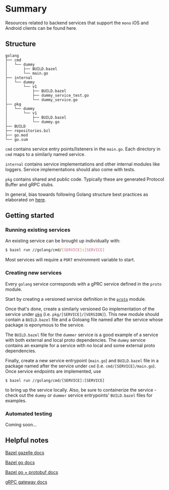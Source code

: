 # Summary

Resources related to backend services that support the `mono` iOS and Android clients can be found here.

## Structure

```
golang
├── cmd
│   └── dummy
│       ├── BUILD.bazel
│       └── main.go
├── internal
│   └── dummy
│       └── v1
│           ├── BUILD.bazel
│           ├── dummy_service_test.go
│           └── dummy_service.go
├── pkg
│   └── dummy
│       └── v1
│           ├── BUILD.bazel
│           └── dummy.go
├── BUILD
├── repositories.bzl
├── go.mod
└── go.sum
```

`cmd` contains service entry points/listeners in the `main.go`. Each directory in `cmd` maps to a similarly named
service.

`internal` contains service implementations and other internal modules like loggers. Service implementations should also
come with tests.

`pkg` contains shared and public code. Typically these are generated Protocol Buffer and gRPC stubs. 

In general, bias towards following Golang structure best practices as elaborated on [here](https://github.com/golang-standards/project-layout).

## Getting started

### Running existing services

An existing service can be brought up individually with:

```bash
$ bazel run //golang/cmd/[SERVICE]:[SERVICE]
```

Most services will require a `PORT` environment variable to start.

### Creating new services

Every `golang` service corresponds with a gPRC service defined in the `proto` module.

Start by creating a versioned service definition in the [`proto`](../proto) module.

Once that's done, create a similarly versioned Go implementation of the service under [`pkg`](./pkg) (i.e. `pkg/[SERVICE]/[VERSION]`).
This new module should contain a `BUILD.bazel` file and a Goloang file named after the service whose package is eponymous
to the service.

The `BUILD.bazel` file for the `dummer` service is a good example of a service with both external and local proto
dependencies. The `dummy` service contains an example for a service with no local and some external proto dependencies.

Finally, create a new service entrypoint (`main.go`) and `BUILD.bazel` file in a package named after the service under
`cmd` (i.e. `cmd/[SERVICE]/main.go`). Once service endpoints are implemented, use

```
$ bazel run //golang/cmd/[SERVICE]:[SERVICE]
```
to bring up the service locally. Also, be sure to containerize the service - check out the `dummy` or `dummer` service
entrypoints' `BUILD.bazel` files for examples.

### Automated testing

Coming soon...

## Helpful notes

[Bazel gazelle docs](https://github.com/bazelbuild/bazel-gazelle/blob/master/repository.rst)

[Bazel go docs](https://github.com/bazelbuild/rules_go)

[Bazel go + protobuf docs](https://github.com/bazelbuild/rules_go/blob/master/proto/core.rst)

[gRPC gateway docs](https://github.com/grpc-ecosystem/grpc-gateway)
